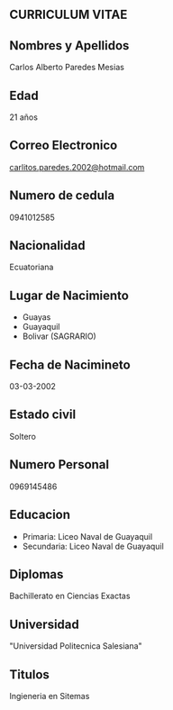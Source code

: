 ## CURRICULUM VITAE 

## Nombres y Apellidos
Carlos Alberto Paredes Mesias 

## Edad
21 años 

## Correo Electronico 
carlitos.paredes.2002@hotmail.com

## Numero de cedula
0941012585

## Nacionalidad
Ecuatoriana 

## Lugar de Nacimiento
- Guayas 
- Guayaquil
- Bolivar (SAGRARIO)

## Fecha de Nacimineto
03-03-2002

## Estado civil
Soltero

## Numero Personal
0969145486

## Educacion 
- Primaria: Liceo Naval de Guayaquil 
- Secundaria: Liceo Naval de Guayaquil 

## Diplomas
Bachillerato en Ciencias Exactas

## Universidad
"Universidad Politecnica Salesiana"

## Titulos
Ingieneria en Sitemas 
